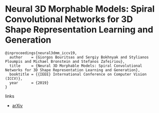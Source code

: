 # Neural 3D Morphable Models: Spiral Convolutional Networks for 3D Shape Representation Learning and Generation

```
@inproceedings{neural3dmm_iccv19,
  author    = {Giorgos Bouritsas and Sergiy Bokhnyak and Stylianos Ploumpis and Michael Bronstein and Stefanos Zafeiriou},
  title     = {Neural 3D Morphable Models: Spiral Convolutional Networks for 3D Shape Representation Learning and Generation},
  booktitle = {{IEEE} International Conference on Computer Vision (ICCV)},
  year      = {2019}
}
```

links
- [arXiv](https://arxiv.org/abs/1905.02876)

